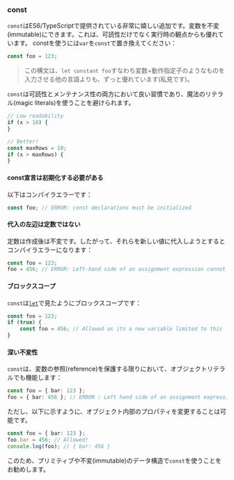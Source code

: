 ### const

`const`はES6/TypeScriptで提供されている非常に嬉しい追加です。変数を不変(immutable)にできます。これは、可読性だけでなく実行時の観点からも優れています。 constを使うには`var`を`const`で置き換えてください：

```ts
const foo = 123;
```

> この構文は、`let constant foo`すなわち変数+動作指定子のようなものを入力させる他の言語よりも、ずっと優れています(私見です)。

`const`は可読性とメンテナンス性の両方において良い習慣であり、魔法のリテラル(magic literals)を使うことを避けられます。

```ts
// Low readability
if (x > 10) {
}

// Better!
const maxRows = 10;
if (x > maxRows) {
}
```

#### const宣言は初期化する必要がある
以下はコンパイラエラーです：

```ts
const foo; // ERROR: const declarations must be initialized
```

#### 代入の左辺は定数ではない
定数は作成後は不変です。したがって、それらを新しい値に代入しようとするとコンパイラエラーになります：

```ts
const foo = 123;
foo = 456; // ERROR: Left-hand side of an assignment expression cannot be a constant
```

#### ブロックスコープ
`const`は[`let`](./let.md)で見たようにブロックスコープです：

```ts
const foo = 123;
if (true) {
    const foo = 456; // Allowed as its a new variable limited to this `if` block
}
```

#### 深い不変性
`const`は、変数の参照(reference)を保護する限りにおいて、オブジェクトリテラルでも機能します：

```ts
const foo = { bar: 123 };
foo = { bar: 456 }; // ERROR : Left hand side of an assignment expression cannot be a constant
```

ただし、以下に示すように、オブジェクト内部のプロパティを変更することは可能です。

```ts
const foo = { bar: 123 };
foo.bar = 456; // Allowed!
console.log(foo); // { bar: 456 }
```

このため、プリミティブや不変(immutable)のデータ構造で`const`を使うことをお勧めします。
